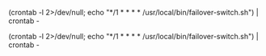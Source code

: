 (crontab -l 2>/dev/null; echo "*/1 * * * * /usr/local/bin/failover-switch.sh") | crontab -

(crontab -l 2>/dev/null; echo "*/1 * * * * /usr/local/bin/failover-switch.sh") | crontab -
